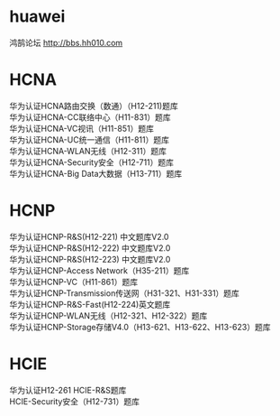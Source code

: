 # huawei
鸿鹄论坛 http://bbs.hh010.com</br>
# HCNA
华为认证HCNA路由交换（数通）（H12-211)题库</br>
华为认证HCNA-CC联络中心（H11-831）题库</br>
华为认证HCNA-VC视讯（H11-851）题库 </br>
华为认证HCNA-UC统一通信（H11-811）题库 </br>
华为认证HCNA-WLAN无线（H12-311）题库</br>
华为认证HCNA-Security安全（H12-711）题库</br>
华为认证HCNA-Big Data大数据（H13-711）题库</br>
# HCNP
华为认证HCNP-R&S(H12-221) 中文题库V2.0</br>
华为认证HCNP-R&S(H12-222) 中文题库V2.0</br>
华为认证HCNP-R&S(H12-223) 中文题库V2.0</br>
华为认证HCNP-Access Network（H35-211）题库</br>
华为认证HCNP-VC（H11-861）题库</br>
华为认证HCNP-Transmission传送网（H31-321、H31-331）题库</br>
华为认证HCNP-R&S-Fast(H12-224)英文题库</br>
华为认证HCNP-WLAN无线（H12-321、H12-322）题库</br>
华为认证HCNP-Storage存储V4.0（H13-621、H13-622、H13-623）题库</br>
# HCIE
华为认证H12-261 HCIE-R&S题库</br>
HCIE-Security安全（H12-731）题库</br>
